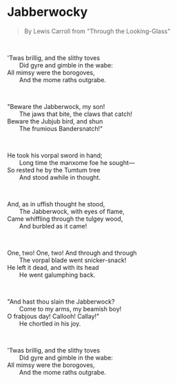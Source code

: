 # Jabberwocky

> By Lewis Carroll from "Through the Looking-Glass"

<br/>

'Twas brillig, and the slithy toves\
&ensp;&ensp;&ensp;&ensp;Did gyre and gimble in the wabe:\
All mimsy were the borogoves,\
&ensp;&ensp;&ensp;&ensp;And the mome raths outgrabe.

<br/>

"Beware the Jabberwock, my son!\
&ensp;&ensp;&ensp;&ensp;The jaws that bite, the claws that catch!\
Beware the Jubjub bird, and shun\
&ensp;&ensp;&ensp;&ensp;The frumious Bandersnatch!"

<br/>

He took his vorpal sword in hand;\
&ensp;&ensp;&ensp;&ensp;Long time the manxome foe he sought—\
So rested he by the Tumtum tree\
&ensp;&ensp;&ensp;&ensp;And stood awhile in thought.

<br/>

And, as in uffish thought he stood,\
&ensp;&ensp;&ensp;&ensp;The Jabberwock, with eyes of flame,\
Came whiffling through the tulgey wood,\
&ensp;&ensp;&ensp;&ensp;And burbled as it came!

<br/>

One, two! One, two! And through and through\
&ensp;&ensp;&ensp;&ensp;The vorpal blade went snicker-snack!\
He left it dead, and with its head\
&ensp;&ensp;&ensp;&ensp;He went galumphing back.

<br/>

"And hast thou slain the Jabberwock?\
&ensp;&ensp;&ensp;&ensp;Come to my arms, my beamish boy!\
O frabjous day! Callooh! Callay!"\
&ensp;&ensp;&ensp;&ensp;He chortled in his joy.

<br/>

'Twas brillig, and the slithy toves\
&ensp;&ensp;&ensp;&ensp;Did gyre and gimble in the wabe:\
All mimsy were the borogoves,\
&ensp;&ensp;&ensp;&ensp;And the mome raths outgrabe.
